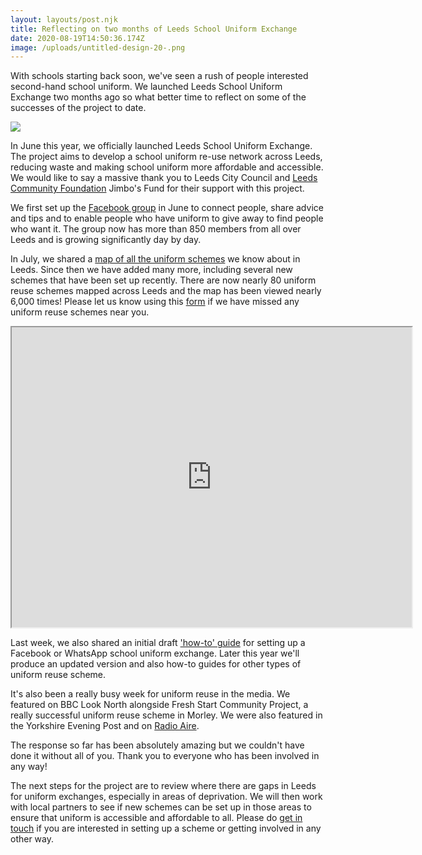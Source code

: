 ```yaml
---
layout: layouts/post.njk
title: Reflecting on two months of Leeds School Uniform Exchange
date: 2020-08-19T14:50:36.174Z
image: /uploads/untitled-design-20-.png
---
```

With schools starting back soon, we've seen a rush of people interested second-hand school uniform. We launched Leeds School Uniform Exchange two months ago so what better time to reflect on some of the successes of the project to date.

![](/uploads/timeline-3-.png)

In June this year, we officially launched Leeds School Uniform Exchange. The project aims to develop a school uniform re-use network across Leeds, reducing waste and making school uniform more affordable and accessible. We would like to say a massive thank you to Leeds City Council and [Leeds Community Foundation](https://leedscf.org.uk/) Jimbo's Fund for their support with this project.

We first set up the [Facebook group](https://www.facebook.com/groups/603050533660854/) in June to connect people, share advice and tips and to enable people who have uniform to give away to find people who want it. The group now has more than 850 members from all over Leeds and is growing significantly day by day.

In July, we shared a [map of all the uniform schemes](https://www.google.com/maps/d/u/1/viewer?mid=12f68wxlwJ-MdovH7aQRHCwJyBDkWn-v3&hl=en&ll=53.78669464230886%2C-1.5534777999999871&z=11) we know about in Leeds. Since then we have added many more, including several new schemes that have been set up recently. There are now nearly 80 uniform reuse schemes mapped across Leeds and the map has been viewed nearly 6,000 times! Please let us know using this [form](https://forms.gle/TbbcxuSpPPgczCth8) if we have missed any uniform reuse schemes near you.

<iframe src="https://www.google.com/maps/d/u/1/embed?mid=12f68wxlwJ-MdovH7aQRHCwJyBDkWn-v3" width="640" height="480"></iframe>

Last week, we also shared an initial draft ['how-to' guide](https://www.zerowasteleeds.org.uk/tips/setting-up-a-school-uniform-exchange-facebook-or-whatsapp-group/) for setting up a Facebook or WhatsApp school uniform exchange. Later this year we'll produce an updated version and also how-to guides for other types of uniform reuse scheme.

It's also been a really busy week for uniform reuse in the media. We featured on BBC Look North alongside Fresh Start Community Project, a really successful uniform reuse scheme in Morley. We were also featured in the Yorkshire Evening Post and on [Radio Aire](https://www.youtube.com/watch?v=59beZ1fumgs).

The response so far has been absolutely amazing but we couldn't have done it without all of you. Thank you to everyone who has been involved in any way!

The next steps for the project are to review where there are gaps in Leeds for uniform exchanges, especially in areas of deprivation. We will then work with local partners to see if new schemes can be set up in those areas to ensure that uniform is accessible and affordable to all. Please do [get in touch](mailto:info@zerowasteleeds.org.uk) if you are interested in setting up a scheme or getting involved in any other way.